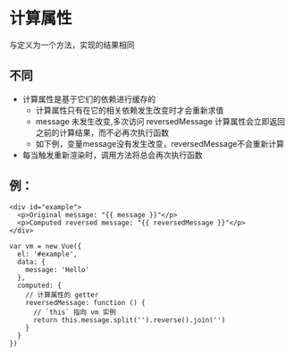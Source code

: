 # 计算属性
与定义为一个方法，实现的结果相同
## 不同
+ 计算属性是基于它们的依赖进行缓存的
  * 计算属性只有在它的相关依赖发生改变时才会重新求值
  * message 未发生改变,多次访问 reversedMessage 计算属性会立即返回之前的计算结果，而不必再次执行函数
  * 如下例，变量message没有发生改变，reversedMessage不会重新计算
+ 每当触发重新渲染时，调用方法将总会再次执行函数
## 例：
``` 
<div id="example">
  <p>Original message: "{{ message }}"</p>
  <p>Computed reversed message: "{{ reversedMessage }}"</p>
</div>
``` 
``` 
var vm = new Vue({
  el: '#example',
  data: {
    message: 'Hello'
  },
  computed: {
    // 计算属性的 getter
    reversedMessage: function () {
      // `this` 指向 vm 实例
      return this.message.split('').reverse().join('')
    }
  }
})
``` 
